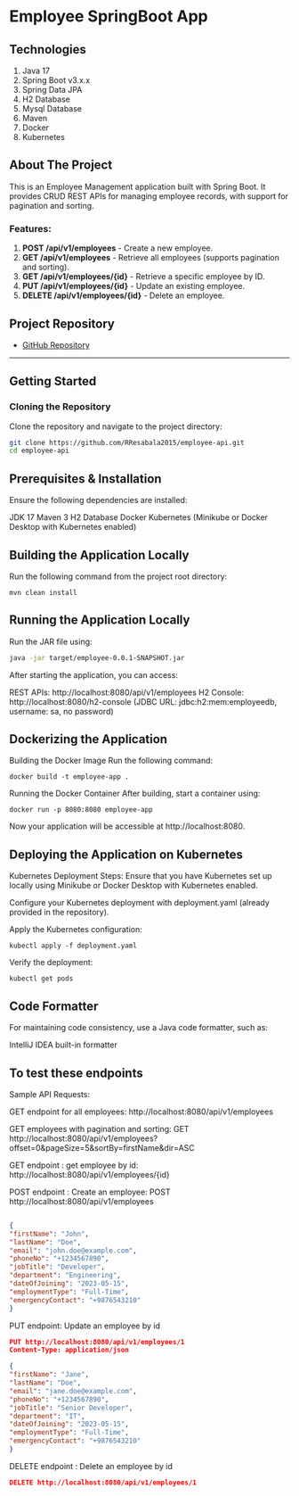 # Employee SpringBoot App

## Technologies

1. Java 17
2. Spring Boot v3.x.x
3. Spring Data JPA
4. H2 Database
5. Mysql Database
6. Maven
7. Docker
8. Kubernetes

## About The Project

This is an Employee Management application built with Spring Boot. It provides CRUD REST APIs for managing employee records, with support for pagination and sorting.

### Features:
1. **POST /api/v1/employees** - Create a new employee.
2. **GET /api/v1/employees** - Retrieve all employees (supports pagination and sorting).
3. **GET /api/v1/employees/{id}** - Retrieve a specific employee by ID.
4. **PUT /api/v1/employees/{id}** - Update an existing employee.
5. **DELETE /api/v1/employees/{id}** - Delete an employee.

## Project Repository

- [GitHub Repository](https://github.com/employee)

---

## Getting Started

### Cloning the Repository

Clone the repository and navigate to the project directory:

```bash
git clone https://github.com/RResabala2015/employee-api.git
cd employee-api
```

## Prerequisites & Installation
Ensure the following dependencies are installed:

JDK 17
Maven 3
H2 Database
Docker
Kubernetes (Minikube or Docker Desktop with Kubernetes enabled)

## Building the Application Locally

Run the following command from the project root directory:

```
mvn clean install
```

## Running the Application Locally
Run the JAR file using:
```bash
java -jar target/employee-0.0.1-SNAPSHOT.jar
```
After starting the application, you can access:

REST APIs: http://localhost:8080/api/v1/employees
H2 Console: http://localhost:8080/h2-console
(JDBC URL: jdbc:h2:mem:employeedb, username: sa, no password)

## Dockerizing the Application
Building the Docker Image
Run the following command:
```
docker build -t employee-app .
```

Running the Docker Container
After building, start a container using:

```
docker run -p 8080:8080 employee-app
```
Now your application will be accessible at http://localhost:8080.

## Deploying the Application on Kubernetes

Kubernetes Deployment Steps:
Ensure that you have Kubernetes set up locally using Minikube or
Docker Desktop with Kubernetes enabled.

Configure your Kubernetes deployment with deployment.yaml (already provided in the repository).

Apply the Kubernetes configuration:
```
kubectl apply -f deployment.yaml
```
Verify the deployment:
```
kubectl get pods
```
## Code Formatter
For maintaining code consistency, use a Java code formatter, such as:

IntelliJ IDEA built-in formatter

## To test these endpoints

Sample API Requests:

GET endpoint for all employees: 
http://localhost:8080/api/v1/employees


GET employees with pagination and sorting:
GET http://localhost:8080/api/v1/employees?offset=0&pageSize=5&sortBy=firstName&dir=ASC

GET endpoint : get employee by id:
http://localhost:8080/api/v1/employees/{id}

POST endpoint : Create an employee:
POST http://localhost:8080/api/v1/employees

```json

{
"firstName": "John",
"lastName": "Doe",
"email": "john.doe@example.com",
"phoneNo": "+1234567890",
"jobTitle": "Developer",
"department": "Engineering",
"dateOfJoining": "2023-05-15",
"employmentType": "Full-Time",
"emergencyContact": "+9876543210"
}
```

PUT endpoint: Update an employee by id

``` json
PUT http://localhost:8080/api/v1/employees/1
Content-Type: application/json

{
"firstName": "Jane",
"lastName": "Doe",
"email": "jane.doe@example.com",
"phoneNo": "+1234567890",
"jobTitle": "Senior Developer",
"department": "IT",
"dateOfJoining": "2023-05-15",
"employmentType": "Full-Time",
"emergencyContact": "+9876543210"
}
```

DELETE endpoint : Delete an employee by id 

``` json
DELETE http://localhost:8080/api/v1/employees/1
```